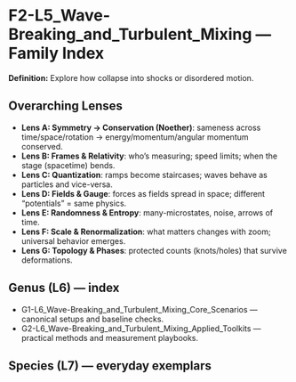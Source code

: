 # F2-L5_Wave-Breaking_and_Turbulent_Mixing — Family Index
**Definition:** Explore how collapse into shocks or disordered motion.

## Overarching Lenses

- **Lens A: Symmetry -> Conservation (Noether)**: sameness across time/space/rotation → energy/momentum/angular momentum conserved.
- **Lens B: Frames & Relativity**: who’s measuring; speed limits; when the stage (spacetime) bends.
- **Lens C: Quantization**: ramps become staircases; waves behave as particles and vice-versa.
- **Lens D: Fields & Gauge**: forces as fields spread in space; different “potentials” = same physics.
- **Lens E: Randomness & Entropy**: many-microstates, noise, arrows of time.
- **Lens F: Scale & Renormalization**: what matters changes with zoom; universal behavior emerges.
- **Lens G: Topology & Phases**: protected counts (knots/holes) that survive deformations.

## Genus (L6) — index
- G1-L6_Wave-Breaking_and_Turbulent_Mixing_Core_Scenarios — canonical setups and baseline checks.
- G2-L6_Wave-Breaking_and_Turbulent_Mixing_Applied_Toolkits — practical methods and measurement playbooks.

## Species (L7) — everyday exemplars
